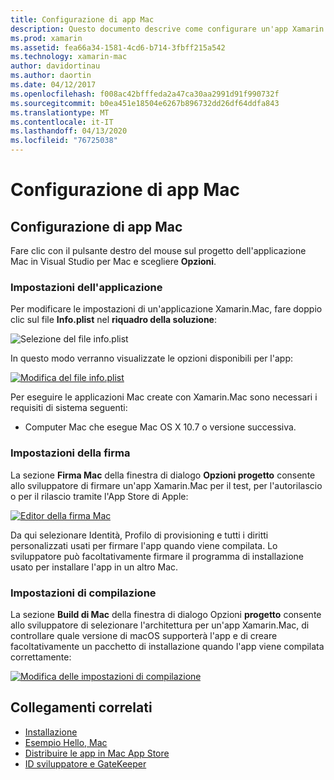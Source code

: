```yaml
---
title: Configurazione di app Mac
description: Questo documento descrive come configurare un'app Xamarin.Mac per la pubblicazione. Vengono illustrate le impostazioni dell'applicazione e della firma, oltre a quelle di compilazione.
ms.prod: xamarin
ms.assetid: fea66a34-1581-4cd6-b714-3fbff215a542
ms.technology: xamarin-mac
author: davidortinau
ms.author: daortin
ms.date: 04/12/2017
ms.openlocfilehash: f008ac42bfffeda2a47ca30aa2991d91f990732f
ms.sourcegitcommit: b0ea451e18504e6267b896732dd26df64ddfa843
ms.translationtype: MT
ms.contentlocale: it-IT
ms.lasthandoff: 04/13/2020
ms.locfileid: "76725038"
---
```

# <a name="mac-app-configuration"></a>Configurazione di app Mac

## <a name="mac-app-configuration"></a>Configurazione di app Mac

Fare clic con il pulsante destro del mouse sul progetto dell'applicazione Mac in Visual Studio per Mac e scegliere **Opzioni**.

### <a name="application-settings"></a>Impostazioni dell'applicazione

Per modificare le impostazioni di un'applicazione Xamarin.Mac, fare doppio clic sul file **Info.plist** nel **riquadro della soluzione**:

![Selezione del file info.plist](app-configuration-images/config04.png "Selezione del file info.plist")

In questo modo verranno visualizzate le opzioni disponibili per l'app:

 [![Modifica del file info.plist](app-configuration-images/config01.png "Modifica del file info.plist")](app-configuration-images/config01-large.png#lightbox)

Per eseguire le applicazioni Mac create con Xamarin.Mac sono necessari i requisiti di sistema seguenti:

- Computer Mac che esegue Mac OS X 10.7 o versione successiva.

### <a name="signing-settings"></a>Impostazioni della firma

La sezione **Firma Mac** della finestra di dialogo **Opzioni progetto** consente allo sviluppatore di firmare un'app Xamarin.Mac per il test, per l'autorilascio o per il rilascio tramite l'App Store di Apple:

[![Editor della firma Mac](app-configuration-images/config02.png "Editor della firma Mac")](app-configuration-images/config02-large.png#lightbox)

Da qui selezionare Identità, Profilo di provisioning e tutti i diritti personalizzati usati per firmare l'app quando viene compilata. Lo sviluppatore può facoltativamente firmare il programma di installazione usato per installare l'app in un altro Mac.

### <a name="build-settings"></a>Impostazioni di compilazione

La sezione **Build di Mac** della finestra di dialogo Opzioni **progetto** consente allo sviluppatore di selezionare l'architettura per un'app Xamarin.Mac, di controllare quale versione di macOS supporterà l'app e di creare facoltativamente un pacchetto di installazione quando l'app viene compilata correttamente:

 [![Modifica delle impostazioni di compilazione](app-configuration-images/config03.png "Modifica delle impostazioni di compilazione")](app-configuration-images/config03-large.png#lightbox)

## <a name="related-links"></a>Collegamenti correlati

- [Installazione](/visualstudio/mac/installation/)
- [Esempio Hello, Mac](~/mac/get-started/hello-mac.md)
- [Distribuire le app in Mac App Store](https://developer.apple.com/devcenter/mac/checklist/)
- [ID sviluppatore e GateKeeper](https://developer.apple.com/developer-id/)
